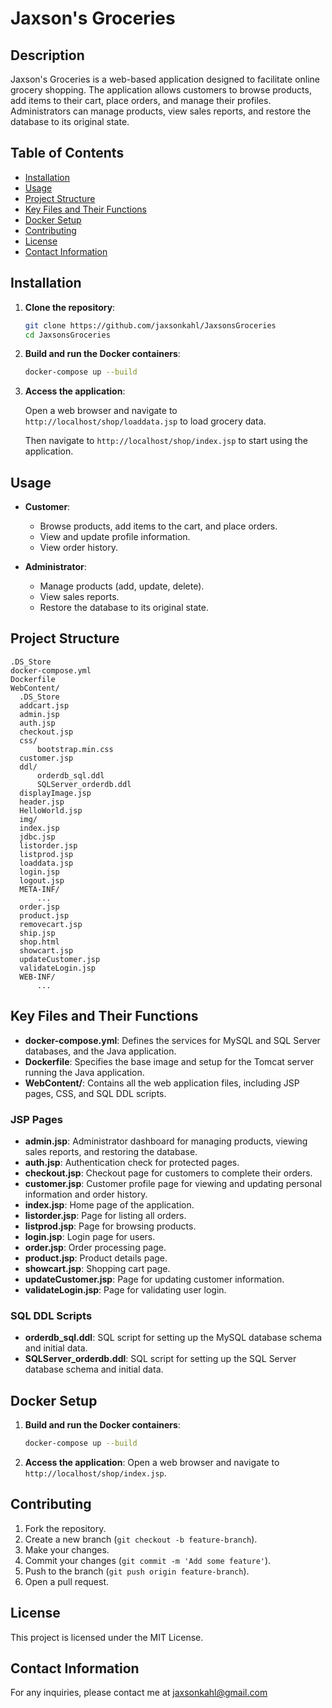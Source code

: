 # Jaxson's Groceries

## Description
Jaxson's Groceries is a web-based application designed to facilitate online grocery shopping. The application allows customers to browse products, add items to their cart, place orders, and manage their profiles. Administrators can manage products, view sales reports, and restore the database to its original state.

## Table of Contents
- [Installation](#installation)
- [Usage](#usage)
- [Project Structure](#project-structure)
- [Key Files and Their Functions](#key-files-and-their-functions)
- [Docker Setup](#docker-setup)
- [Contributing](#contributing)
- [License](#license)
- [Contact Information](#contact-information)

## Installation
1. **Clone the repository**:
    ```sh
    git clone https://github.com/jaxsonkahl/JaxsonsGroceries
    cd JaxsonsGroceries
    ```

2. **Build and run the Docker containers**:
    ```sh
    docker-compose up --build
    ```

3. **Access the application**:

   Open a web browser and navigate to `http://localhost/shop/loaddata.jsp` to load grocery data.

   Then navigate to `http://localhost/shop/index.jsp` to start using the application.

## Usage
- **Customer**:
    - Browse products, add items to the cart, and place orders.
    - View and update profile information.
    - View order history.

- **Administrator**:
    - Manage products (add, update, delete).
    - View sales reports.
    - Restore the database to its original state.

## Project Structure
  ```
  .DS_Store
docker-compose.yml
Dockerfile
WebContent/
    .DS_Store
    addcart.jsp
    admin.jsp
    auth.jsp
    checkout.jsp
    css/
        bootstrap.min.css
    customer.jsp
    ddl/
        orderdb_sql.ddl
        SQLServer_orderdb.ddl
    displayImage.jsp
    header.jsp
    HelloWorld.jsp
    img/
    index.jsp
    jdbc.jsp
    listorder.jsp
    listprod.jsp
    loaddata.jsp
    login.jsp
    logout.jsp
    META-INF/
        ...
    order.jsp
    product.jsp
    removecart.jsp
    ship.jsp
    shop.html
    showcart.jsp
    updateCustomer.jsp
    validateLogin.jsp
    WEB-INF/
        ...
  ```

## Key Files and Their Functions

- **docker-compose.yml**: Defines the services for MySQL and SQL Server databases, and the Java application.
- **Dockerfile**: Specifies the base image and setup for the Tomcat server running the Java application.
- **WebContent/**: Contains all the web application files, including JSP pages, CSS, and SQL DDL scripts.

### JSP Pages

- **admin.jsp**: Administrator dashboard for managing products, viewing sales reports, and restoring the database.
- **auth.jsp**: Authentication check for protected pages.
- **checkout.jsp**: Checkout page for customers to complete their orders.
- **customer.jsp**: Customer profile page for viewing and updating personal information and order history.
- **index.jsp**: Home page of the application.
- **listorder.jsp**: Page for listing all orders.
- **listprod.jsp**: Page for browsing products.
- **login.jsp**: Login page for users.
- **order.jsp**: Order processing page.
- **product.jsp**: Product details page.
- **showcart.jsp**: Shopping cart page.
- **updateCustomer.jsp**: Page for updating customer information.
- **validateLogin.jsp**: Page for validating user login.

### SQL DDL Scripts

- **orderdb_sql.ddl**: SQL script for setting up the MySQL database schema and initial data.
- **SQLServer_orderdb.ddl**: SQL script for setting up the SQL Server database schema and initial data.

## Docker Setup
1. **Build and run the Docker containers**:
    ```sh
    docker-compose up --build
    ```

2. **Access the application**:
    Open a web browser and navigate to `http://localhost/shop/index.jsp`.

## Contributing
1. Fork the repository.
2. Create a new branch (`git checkout -b feature-branch`).
3. Make your changes.
4. Commit your changes (`git commit -m 'Add some feature'`).
5. Push to the branch (`git push origin feature-branch`).
6. Open a pull request.

## License
This project is licensed under the MIT License.

## Contact Information
For any inquiries, please contact me at jaxsonkahl@gmail.com
